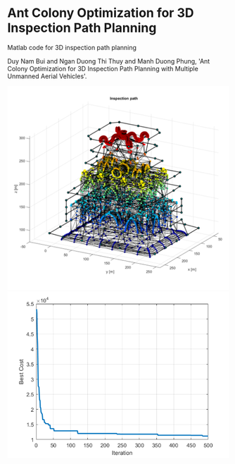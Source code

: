 # Ant Colony Optimization for 3D Inspection Path Planning
Matlab code for 3D inspection path planning

Duy Nam Bui and Ngan Duong Thi Thuy and Manh Duong Phung, 'Ant Colony Optimization for 3D Inspection Path
Planning with Multiple Unmanned Aerial Vehicles'.

![ipp](ipp2.png)
![cost](cost2.png)
